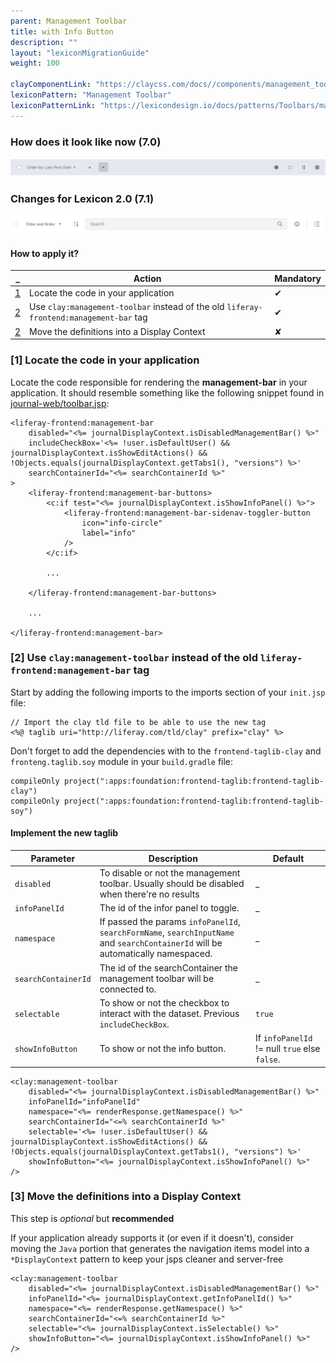 ```yaml
---
parent: Management Toolbar
title: with Info Button
description: ""
layout: "lexiconMigrationGuide"
weight: 100

clayComponentLink: "https://claycss.com/docs//components/management_toolbar.html"
lexiconPattern: "Management Toolbar"
lexiconPatternLink: "https://lexicondesign.io/docs/patterns/Toolbars/management_bar.html"
---
```


<article id="before-after">

### How does it look like now (7.0)

<img class="img img-thumbnail" src="/images/lexiconMigration/management_toolbar_info_button_old.png">

### Changes for Lexicon 2.0 (7.1)

<img class="img img-thumbnail" src="/images/lexiconMigration/management_toolbar_info_button_new.png">

</article>

<article id="management-toolbar-with-creation-menu">

#### How to apply it?

_ | Action | Mandatory
--- | --- | ---
[1](#step-2-1) | Locate the code in your application | ✔
[2](#step-2-2) | Use `clay:management-toolbar` instead of the old `liferay-frontend:management-bar` tag | ✔
[2](#step-3) | Move the definitions into a Display Context | ✘

### [1] Locate the code in your application <a id="step-1-1"></a>

Locate the code responsible for rendering the **management-bar** in your application. It should resemble something like the following snippet found in [journal-web/toolbar.jsp](https://github.com/liferay/liferay-portal/blob/fe9dfcc0275660a0fe9aafb50ae6b169236f67cf/modules/apps/web-experience/journal/journal-web/src/main/resources/META-INF/resources/toolbar.jsp):

```text/html
<liferay-frontend:management-bar
	disabled="<%= journalDisplayContext.isDisabledManagementBar() %>"
	includeCheckBox='<%= !user.isDefaultUser() && journalDisplayContext.isShowEditActions() && !Objects.equals(journalDisplayContext.getTabs1(), "versions") %>'
	searchContainerId="<%= searchContainerId %>"
>
	<liferay-frontend:management-bar-buttons>
		<c:if test="<%= journalDisplayContext.isShowInfoPanel() %>">
			<liferay-frontend:management-bar-sidenav-toggler-button
				icon="info-circle"
				label="info"
			/>
		</c:if>

		...

	</liferay-frontend:management-bar-buttons>

	...

</liferay-frontend:management-bar>
```

### [2] Use `clay:management-toolbar` instead of the old `liferay-frontend:management-bar` tag <a id="step-1-2"></a>

Start by adding the following imports to the imports section of your `init.jsp` file:

```text/html
// Import the clay tld file to be able to use the new tag
<%@ taglib uri="http://liferay.com/tld/clay" prefix="clay" %>
```

Don't forget to add the dependencies with to the `frontend-taglib-clay` and `fronteng.taglib.soy` module in your `build.gradle` file:

```text/html
compileOnly project(":apps:foundation:frontend-taglib:frontend-taglib-clay")
compileOnly project(":apps:foundation:frontend-taglib:frontend-taglib-soy")
```

#### Implement the new taglib

Parameter | Description | Default
--- | --- | ---
`disabled` | To disable or not the management toolbar. Usually should be disabled when there're no results | _
`infoPanelId` | The id of the infor panel to toggle. | _
`namespace` | If passed the params `infoPanelId`, `searchFormName`, `searchInputName` and `searchContainerId` will be automatically namespaced. | _
`searchContainerId` | The id of the searchContainer the management toolbar will be connected to. | _
`selectable` | To show or not the checkbox to interact with the dataset. Previous `includeCheckBox`. | `true`
`showInfoButton` | To show or not the info button. | If `infoPanelId` != null `true` else `false`.

```text/html
<clay:management-toolbar
	disabled="<%= journalDisplayContext.isDisabledManagementBar() %>"
	infoPanelId="infoPanelId"
	namespace="<%= renderResponse.getNamespace() %>"
	searchContainerId="<=% searchContainerId %>"
	selectable='<%= !user.isDefaultUser() && journalDisplayContext.isShowEditActions() && !Objects.equals(journalDisplayContext.getTabs1(), "versions") %>'
	showInfoButton="<%= journalDisplayContext.isShowInfoPanel() %>"
/>
```

### [3] Move the definitions into a Display Context <a id="step-3"></a>

<div class="alert alert-info">This step is <em>optional</em> but <strong>recommended</strong></div>

If your application already supports it (or even if it doesn't), consider moving the `Java` portion that generates the navigation items model into a `*DisplayContext` pattern to keep your jsps cleaner and server-free

```text/html
<clay:management-toolbar
	disabled="<%= journalDisplayContext.isDisabledManagementBar() %>"
	infoPanelId="<%= journalDisplayContext.getInfoPanelId() %>"
	namespace="<%= renderResponse.getNamespace() %>"
	searchContainerId="<=% searchContainerId %>"
	selectable="<%= journalDisplayContext.isSelectable() %>"
	showInfoButton="<%= journalDisplayContext.isShowInfoPanel() %>"
/>
```
</article>